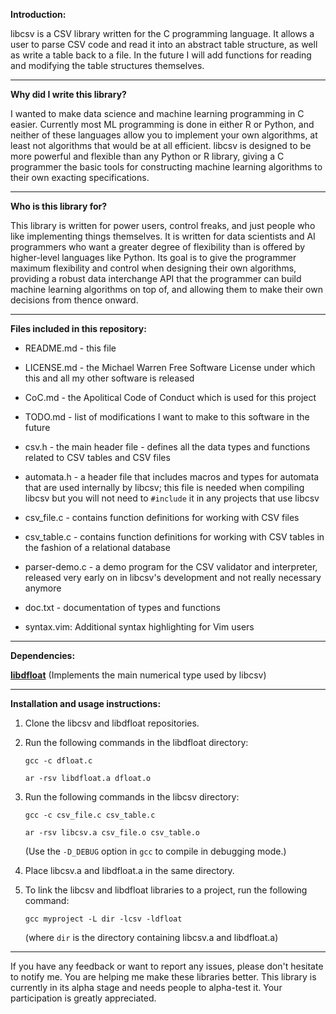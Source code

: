 **Introduction:**

libcsv is a CSV library written for the C programming language. It allows
a user to parse CSV code and read it into an abstract table structure, as
well as write a table back to a file. In the future I will add functions
for reading and modifying the table structures themselves.

---------------------------------------------------------------------------

**Why did I write this library?**

I wanted to make data science and machine learning programming in C
easier. Currently most ML programming is done in either R or Python,
and neither of these languages allow you to implement your own
algorithms, at least not algorithms that would be at all efficient. libcsv
is designed to be more powerful and flexible than any Python or R library,
giving a C programmer the basic tools for constructing machine learning
algorithms to their own exacting specifications.

---------------------------------------------------------------------------

**Who is this library for?**

This library is written for power users, control freaks, and just people
who like implementing things themselves. It is written for data scientists
and AI programmers who want a greater degree of flexibility than is
offered by higher-level languages like Python. Its goal is to give the
programmer maximum flexibility and control when designing their own
algorithms, providing a robust data interchange API that the programmer
can build machine learning algorithms on top of, and allowing them to
make their own decisions from thence onward.

---------------------------------------------------------------------------

**Files included in this repository:**

- README.md - this file

- LICENSE.md - the Michael Warren Free Software License under which this
  and all my other software is released

- CoC.md - the Apolitical Code of Conduct which is used for this project

- TODO.md - list of modifications I want to make to this software in
  the future

- csv.h - the main header file - defines all the data types and functions
  related to CSV tables and CSV files

- automata.h - a header file that includes macros and types for automata
  that are used internally by libcsv; this file is needed when compiling
  libcsv but you will not need to `#include` it in any projects that use
  libcsv

- csv_file.c - contains function definitions for working with CSV files

- csv_table.c - contains function definitions for working with CSV tables
  in the fashion of a relational database

- parser-demo.c - a demo program for the CSV validator and interpreter,
  released very early on in libcsv's development and not really necessary
  anymore

- doc.txt - documentation of types and functions

- syntax.vim: Additional syntax highlighting for Vim users

---------------------------------------------------------------------------

**Dependencies:**

[**libdfloat**](https://github.com/PsychoCod3r/libdfloat) (Implements the
main numerical type used by libcsv)

---------------------------------------------------------------------------

**Installation and usage instructions:**

1. Clone the libcsv and libdfloat repositories.

2. Run the following commands in the libdfloat directory:

   `gcc -c dfloat.c`

   `ar -rsv libdfloat.a dfloat.o`

3. Run the following commands in the libcsv directory:

   `gcc -c csv_file.c csv_table.c`

   `ar -rsv libcsv.a csv_file.o csv_table.o`

   (Use the `-D_DEBUG` option in `gcc` to compile in debugging mode.)

4. Place libcsv.a and libdfloat.a in the same directory.

5. To link the libcsv and libdfloat libraries to a project, run the
   following command:

   `gcc myproject -L dir -lcsv -ldfloat`

   (where `dir` is the directory containing libcsv.a and libdfloat.a)

---------------------------------------------------------------------------

If you have any feedback or want to report any issues, please don't
hesitate to notify me. You are helping me make these libraries
better. This library is currently in its alpha stage and needs people
to alpha-test it. Your participation is greatly appreciated.
